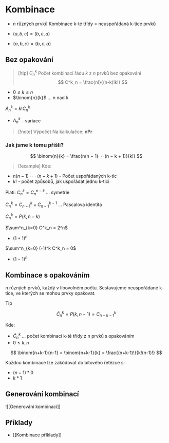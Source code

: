 # Kombinace
- $n$ různých prvků
Kombinace k-té třídy = neuspořádaná k-tice prvků

- $(a,b,c) = (b,c,a)$
- $\{a,b,c\} = \{b,c,a\}$

## Bez opakování
> [!tip] $C^k_n$ 
> Počet kombinací řádu $k$ z $n$ prvků bez opakování
$$
C^k_n = \frac{n!}{(n-k)!k!}
$$

- $0 \leq k \leq n$
- $\binom{n}{k}$  ... n nad k

$A^k_n = k!C^k_n$
- $A^k_n$ - variace

> [!note] Výpočet
> Na kalkulačce: **nPr**
### Jak jsme k tomu přišli?
$$
\binom{n}{k} = \frac{n(n − 1)· · ·(n − k + 1)}{k!}
$$

> [!example] Kde:
- $n(n − 1)· · ·(n − k + 1)$ - Počet uspořádaných k-tic
- $k!$ - počet způsobů, jak uspořádat jednu k-tici


Platí:
$C^k_n= C^{n-k}_n$ ... symetrie

$C^k_n=C^k_{n-1} + C^{k-1}_{n-1}$ ... Pascalova identita

$C^k_n = P(k,n-k)$

$\sum^n_{k=0} C^k_n = 2^n$
- $(1+1)^n$

$\sum^n_{k=0} (-1)^k C^k_n = 0$
- $(1-1)^n$

## Kombinace s opakováním
n různých prvků, každý v libovolném počtu.
Sestavujeme neuspořádané k-tice, ve kterých se mohou prvky opakovat.

> [!tip]
$$
\bar C^k_n = P(k, n-1) = C^k_{n+k-1}
$$

Kde:
- $\bar C^k_n$ ... počet kombinací k-té třídy z n prvků s opakováním
- $0 \leq k,n$

$$
\binom{n+k-1}{n-1} = \binom{n+k-1}{k} = \frac{(n+k-1)!}{k!(n-1)!}
$$

Každou kombinace lze zakódovat do bitového řetězce s:
- $(n-1)*0$
- $k*1$

## Generování kombinací
![[Generování kombinací]]
## Příklady
- [[Kombinace příklady]]